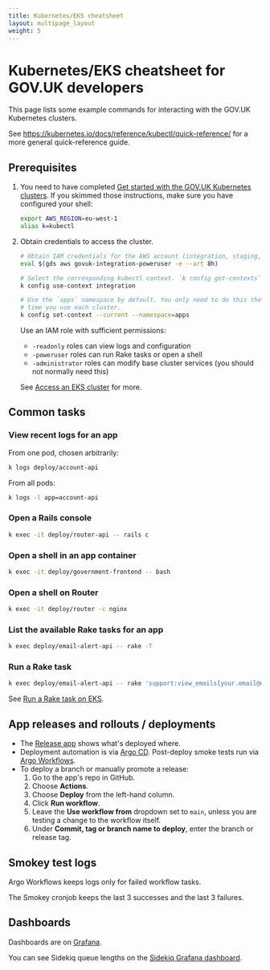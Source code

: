 ```yaml
---
title: Kubernetes/EKS cheatsheet
layout: multipage_layout
weight: 5
---
```


# Kubernetes/EKS cheatsheet for GOV.UK developers

This page lists some example commands for interacting with the GOV.UK
Kubernetes clusters.

See <https://kubernetes.io/docs/reference/kubectl/quick-reference/> for a more general quick-reference guide.

## Prerequisites

1. You need to have completed [Get started with the GOV.UK Kubernetes clusters](get-started/). If you skimmed those instructions, make sure you have configured your shell:

    ```sh
    export AWS_REGION=eu-west-1
    alias k=kubectl
    ```

1. Obtain credentials to access the cluster.

    ```sh
    # Obtain IAM credentials for the AWS account (integration, staging, production).
    eval $(gds aws govuk-integration-poweruser -e --art 8h)

    # Select the corresponding kubectl context. `k config get-contexts` lists them.
    k config use-context integration

    # Use the `apps` namespace by default. You only need to do this the first
    # time you use each cluster.
    k config set-context --current --namespace=apps
    ```

    Use an IAM role with sufficient permissions:

    - `-readonly` roles can view logs and configuration
    - `-poweruser` roles can run Rake tasks or open a shell
    - `-administrator` roles can modify base cluster services (you should not normally need this)

    See [Access an EKS cluster](get-started/access-eks-cluster/) for more.

## Common tasks

### View recent logs for an app

From one pod, chosen arbitrarily:

```sh
k logs deploy/account-api
```

From all pods:

```sh
k logs -l app=account-api
```

### Open a Rails console

```sh
k exec -it deploy/router-api -- rails c
```

### Open a shell in an app container

```sh
k exec -it deploy/government-frontend -- bash
```

### Open a shell on Router

```sh
k exec -it deploy/router -c nginx
```

### List the available Rake tasks for an app

```sh
k exec deploy/email-alert-api -- rake -T
```

### Run a Rake task

```sh
k exec deploy/email-alert-api -- rake 'support:view_emails[your.email@digital.cabinet-office.gov.uk]'
```

See [Run a Rake task on EKS](/manual/running-rake-tasks.html#run-a-rake-task-on-eks).

## App releases and rollouts / deployments

- The [Release app](https://release.publishing.service.gov.uk/applications) shows what's deployed where.
- Deployment automation is via [Argo CD](https://argo.eks.integration.govuk.digital/applications). Post-deploy smoke tests run via [Argo Workflows](https://argo-workflows.eks.integration.govuk.digital/workflows/apps?limit=100).
- To deploy a branch or manually promote a release:
    1. Go to the app's repo in GitHub.
    1. Choose **Actions**.
    1. Choose **Deploy** from the left-hand column.
    1. Click **Run workflow**.
    1. Leave the **Use workflow from** dropdown set to `main`, unless you are testing a change to the workflow itself.
    1. Under **Commit, tag or branch name to deploy**, enter the branch or release tag.

## Smokey test logs

Argo Workflows keeps logs only for failed workflow tasks.

The Smokey cronjob keeps the last 3 successes and the last 3 failures.

## Dashboards

Dashboards are on [Grafana](https://grafana.eks.production.govuk.digital/).

You can see Sidekiq queue lengths on the [Sidekiq Grafana dashboard](https://grafana.eks.production.govuk.digital/d/sidekiq-queues).
